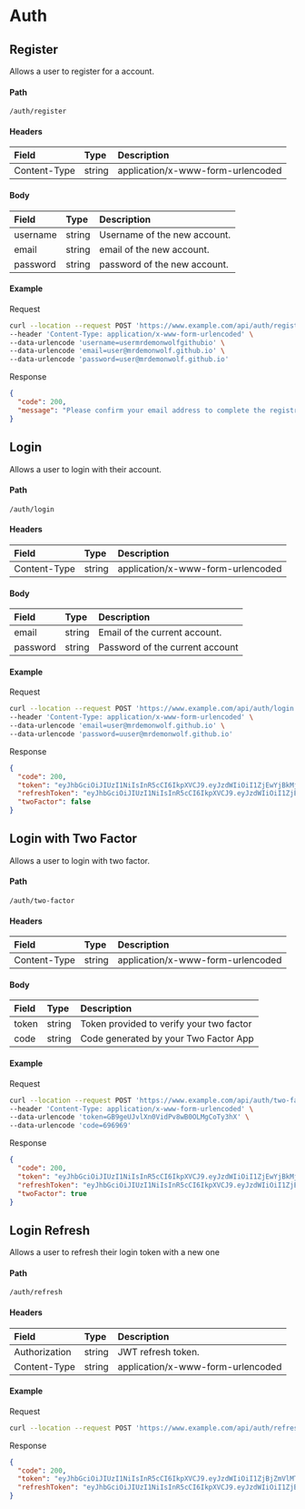 # Auth

## Register

Allows a user to register for a account.

#### Path

`/auth/register`

#### Headers

| Field        | Type   | Description                       |
| :----------- | :----- | :-------------------------------- |
| Content-Type | string | application/x-www-form-urlencoded |

#### Body

| Field    | Type   | Description                  |
| :------- | :----- | :--------------------------- |
| username | string | Username of the new account. |
| email    | string | email of the new account.    |
| password | string | password of the new account. |

#### Example

Request

```sh
curl --location --request POST 'https://www.example.com/api/auth/register' \
--header 'Content-Type: application/x-www-form-urlencoded' \
--data-urlencode 'username=usermrdemonwolfgithubio' \
--data-urlencode 'email=user@mrdemonwolf.github.io' \
--data-urlencode 'password=user@mrdemonwolf.github.io'
```

Response

```json
{
  "code": 200,
  "message": "Please confirm your email address to complete the registration."
}
```

## Login

Allows a user to login with their account.

#### Path

`/auth/login`

#### Headers

| Field        | Type   | Description                       |
| :----------- | :----- | :-------------------------------- |
| Content-Type | string | application/x-www-form-urlencoded |

#### Body

| Field    | Type   | Description                     |
| :------- | :----- | :------------------------------ |
| email    | string | Email of the current account.   |
| password | string | Password of the current account |

#### Example

Request

```sh
curl --location --request POST 'https://www.example.com/api/auth/login' \
--header 'Content-Type: application/x-www-form-urlencoded' \
--data-urlencode 'email=user@mrdemonwolf.github.io' \
--data-urlencode 'password=uuser@mrdemonwolf.github.io'
```

Response

```json
{
  "code": 200,
  "token": "eyJhbGciOiJIUzI1NiIsInR5cCI6IkpXVCJ9.eyJzdWIiOiI1ZjEwYjBkMjEwZDZhNzBiZTE0OTdkZTEiLCJpc3MiOiJodHRwczovL2ZlZmE0M2RkZDVjYi5uZ3Jvay5pbyIsImlhdCI6MTU5NDkyOTQzNSwiZXhwIjoxNTk0OTMxMjM1fQ.U5pH17a88I0LSSLzlA4N4pnelgbB3P8358rc_3CKh64",
  "refreshToken": "eyJhbGciOiJIUzI1NiIsInR5cCI6IkpXVCJ9.eyJzdWIiOiI1ZjEwYjBkMjEwZDZhNzBiZTE0OTdkZTEiLCJpc3MiOiJodHRwczovL2ZlZmE0M2RkZDVjYi5uZ3Jvay5pbyIsImlhdCI6MTU5NDkyOTQzNSwiZXhwIjoxNTk1MDE1ODM1fQ.l401E4dWB39VNhJwIyvKPHVoD-fVzV2eXnCvK6UkvQY",
  "twoFactor": false
}
```

## Login with Two Factor

Allows a user to login with two factor.

#### Path

`/auth/two-factor`

#### Headers

| Field        | Type   | Description                       |
| :----------- | :----- | :-------------------------------- |
| Content-Type | string | application/x-www-form-urlencoded |

#### Body

| Field | Type   | Description                              |
| :---- | :----- | :--------------------------------------- |
| token | string | Token provided to verify your two factor |
| code  | string | Code generated by your Two Factor App    |

#### Example

Request

```sh
curl --location --request POST 'https://www.example.com/api/auth/two-factor' \
--header 'Content-Type: application/x-www-form-urlencoded' \
--data-urlencode 'token=GB9geUJvlXn0VidPv8wB0OLMgCoTy3hX' \
--data-urlencode 'code=696969'
```

Response

```json
{
  "code": 200,
  "token": "eyJhbGciOiJIUzI1NiIsInR5cCI6IkpXVCJ9.eyJzdWIiOiI1ZjEwYjBkMjEwZDZhNzBiZTE0OTdkZTEiLCJpc3MiOiJodHRwczovL2ZlZmE0M2RkZDVjYi5uZ3Jvay5pbyIsImlhdCI6MTU5NDkyOTQzNSwiZXhwIjoxNTk0OTMxMjM1fQ.U5pH17a88I0LSSLzlA4N4pnelgbB3P8358rc_3CKh64",
  "refreshToken": "eyJhbGciOiJIUzI1NiIsInR5cCI6IkpXVCJ9.eyJzdWIiOiI1ZjEwYjBkMjEwZDZhNzBiZTE0OTdkZTEiLCJpc3MiOiJodHRwczovL2ZlZmE0M2RkZDVjYi5uZ3Jvay5pbyIsImlhdCI6MTU5NDkyOTQzNSwiZXhwIjoxNTk1MDE1ODM1fQ.l401E4dWB39VNhJwIyvKPHVoD-fVzV2eXnCvK6UkvQY",
  "twoFactor": true
}
```

## Login Refresh

Allows a user to refresh their login token with a new one

#### Path

`/auth/refresh`

#### Headers

| Field         | Type   | Description                       |
| :------------ | :----- | :-------------------------------- |
| Authorization | string | JWT refresh token.                |
| Content-Type  | string | application/x-www-form-urlencoded |

#### Example

Request

```sh
curl --location --request POST 'https://www.example.com/api/auth/refresh' \

```

Response

```json
{
  "code": 200,
  "token": "eyJhbGciOiJIUzI1NiIsInR5cCI6IkpXVCJ9.eyJzdWIiOiI1ZjBjZmVlMTIzNzUwYTc0OTk5ZDAyYTciLCJpc3MiOiJodHRwczovL2ZlZmE0M2RkZDVjYi5uZ3Jvay5pbyIsImlhdCI6MTU5NDkzMDQ0MiwiZXhwIjoxNTk0OTMyMjQyfQ.CaM3xTQLBkdB2tQdhDvc3jkvMJGw2sJ-Bs9CGdfR9tE",
  "refreshToken": "eyJhbGciOiJIUzI1NiIsInR5cCI6IkpXVCJ9.eyJzdWIiOiI1ZjBjZmVlMTIzNzUwYTc0OTk5ZDAyYTciLCJpc3MiOiJodHRwczovL2ZlZmE0M2RkZDVjYi5uZ3Jvay5pbyIsImlhdCI6MTU5NDkzMDQ0MiwiZXhwIjoxNTk1MDE2ODQyfQ.stse9hRJVA_2Va5fZpmIWgTRM8CljXzNWsCXdHjZUFs"
}
```
